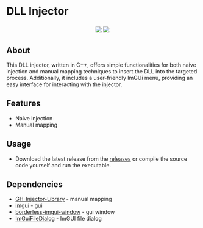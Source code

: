 # DLL Injector

<h3 align="center">
<img src="https://img.shields.io/badge/language-C%2B%2B-%23f34b7d.svg" />
<img src="https://img.shields.io/badge/platform-Windows-blue" />
</h3>

## About
This DLL injector, written in C++, offers simple functionalities for both naive injection and manual mapping techniques to insert the DLL into the targeted process. Additionally, it includes a user-friendly ImGUi menu, providing an easy interface for interacting with the injector.

## Features
- Naive injection
- Manual mapping

## Usage
- Download the latest release from the [releases]() or compile the source code yourself and run the executable.

## Dependencies
- [GH-Injector-Library](https://github.com/Broihon/GH-Injector-Library) - manual mapping
- [imgui](https://github.com/ocornut/imgui) - gui
- [borderless-imgui-window](https://github.com/cazzwastaken/borderless-imgui-window) - gui window
- [ImGuiFileDialog](https://github.com/aiekick/ImGuiFileDialog) - ImGUI file dialog

